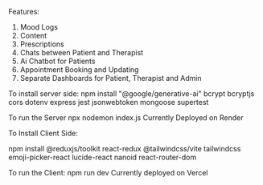 Features:

1. Mood Logs
2. Content
3. Prescriptions
4. Chats between Patient and Therapist
5. Ai Chatbot for Patients
6. Appointment Booking and Updating
7. Separate Dashboards for Patient, Therapist and Admin

To install server side:
npm install "@google/generative-ai" bcrypt bcryptjs cors dotenv express jest jsonwebtoken mongoose supertest

To run the Server
npx nodemon index.js
Currently Deployed on Render

To Install Client Side:

npm install @reduxjs/toolkit react-redux @tailwindcss/vite tailwindcss emoji-picker-react lucide-react nanoid react-router-dom

To run the Client:
npm run dev
Currently deployed on Vercel

